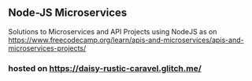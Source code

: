 ## Node-JS Microservices

Solutions to Microservices and API Projects using NodeJS as on https://www.freecodecamp.org/learn/apis-and-microservices/apis-and-microservices-projects/

### hosted on https://daisy-rustic-caravel.glitch.me/
